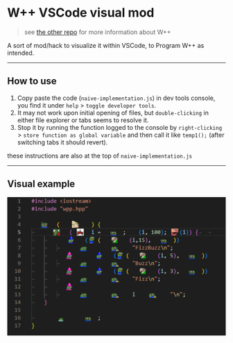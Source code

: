 # W++ VSCode visual mod

> see [the other repo](https://github.com/CodeManiaTM/wpp) for more information about W++

A sort of mod/hack to visualize it within VSCode, to Program W++ as intended.

----

## How to use

1. Copy paste the code (`naive-implementation.js`) in dev tools console, you find it under `help` > `toggle developer tools`.
2. It may not work upon initial opening of files, but `double-clicking` in either file explorer or tabs seems to resolve it.
3. Stop it by running the function logged to the console by `right-clicking` > `store function as global variable` and then call it like `temp1();` (after switching tabs it should revert).

these instructions are also at the top of `naive-implementation.js`

----

## Visual example

![a gif to show how it would look in VSCode](https://github.com/CodeManiaTM/wpp-vscode/blob/combine/visual_example_fizzbuzz_vscode.gif)
